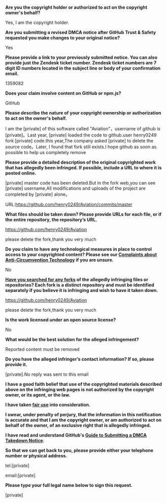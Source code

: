 **Are you the copyright holder or authorized to act on the copyright owner's behalf?**

Yes, I am the copyright holder.

**Are you submitting a revised DMCA notice after GitHub Trust & Safety requested you make changes to your original notice?**

Yes

**Please provide a link to your previously submitted notice. You can also provide just the Zendesk ticket number. Zendesk ticket numbers are 7 digit ID numbers located in the subject line or body of your confirmation email.**

1359082

**Does your claim involve content on GitHub or npm.js?**

GitHub

**Please describe the nature of your copyright ownership or authorization to act on the owner's behalf.**

I am the [private] of this software called "Aviation"，username of github is [private]。Last year, [private] loaded the code to github.user henry0249 fork [private] code.this year,The company asked [private] to delete the source code。Later, I found that fork still exists.I hope github as soon as possible to help us completely remove

**Please provide a detailed description of the original copyrighted work that has allegedly been infringed. If possible, include a URL to where it is posted online.**

[private] master code has been deleted.But in the fork web,you can see [private] username,All modifications and uploads of the project are completed by [private] alone。

URL:https://github.com/henry0249/Aviation/commits/master

**What files should be taken down? Please provide URLs for each file, or if the entire repository, the repository’s URL.**

https://github.com/henry0249/Aviation

please delete the fork,thank you very much

**Do you claim to have any technological measures in place to control access to your copyrighted content? Please see our <a href="https://docs.github.com/articles/guide-to-submitting-a-dmca-takedown-notice#complaints-about-anti-circumvention-technology">Complaints about Anti-Circumvention Technology</a> if you are unsure.**

No

**<a href="https://docs.github.com/articles/dmca-takedown-policy#b-what-about-forks-or-whats-a-fork">Have you searched for any forks</a> of the allegedly infringing files or repositories? Each fork is a distinct repository and must be identified separately if you believe it is infringing and wish to have it taken down.**

https://github.com/henry0249/Aviation

please delete the fork,thank you very much

**Is the work licensed under an open source license?**

No

**What would be the best solution for the alleged infringement?**

Reported content must be removed

**Do you have the alleged infringer’s contact information? If so, please provide it.**

[private].No reply was sent to this email

**I have a good faith belief that use of the copyrighted materials described above on the infringing web pages is not authorized by the copyright owner, or its agent, or the law.**

**I have taken <a href="https://www.lumendatabase.org/topics/22">fair use</a> into consideration.**

**I swear, under penalty of perjury, that the information in this notification is accurate and that I am the copyright owner, or am authorized to act on behalf of the owner, of an exclusive right that is allegedly infringed.**

**I have read and understand GitHub's <a href="https://docs.github.com/articles/guide-to-submitting-a-dmca-takedown-notice/">Guide to Submitting a DMCA Takedown Notice</a>.**

**So that we can get back to you, please provide either your telephone number or physical address.**

tel:[private]

email:[private]

**Please type your full legal name below to sign this request.**

[private]
